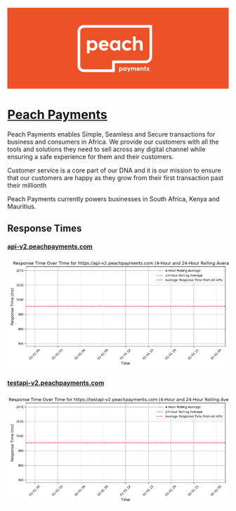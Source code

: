 [![Visit Peach Payments](imagePreview.png)](https://www.peachpayments.com)

# [Peach Payments](https://www.peachpayments.com)

Peach Payments enables Simple, Seamless and Secure transactions for business and consumers in Africa. We provide our customers with all the tools and solutions they need to sell across any digital channel while ensuring a safe experience for them and their customers.

Customer service is a core part of our DNA and it is our mission to ensure that our customers are happy as they grow from their first transaction past their millionth

Peach Payments currently powers businesses in South Africa, Kenya and Mauritius.

## Response Times

#### [api-v2.peachpayments.com](https://api-v2.peachpayments.com)

![api-v2.peachpayments.com](response-time-charts/6170692d76322e70656163687061796d656e74732e636f6d.png)
#### [testapi-v2.peachpayments.com](https://testapi-v2.peachpayments.com)

![testapi-v2.peachpayments.com](response-time-charts/746573746170692d76322e70656163687061796d656e74732e636f6d.png)
